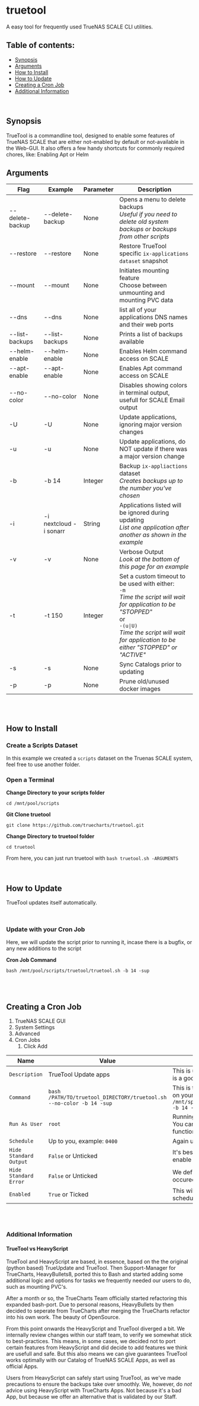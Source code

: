 # truetool

A easy tool for frequently used TrueNAS SCALE CLI utilities.

## Table of contents:
* [Synopsis](#synopsis)
* [Arguments](#arguments)
* [How to Install](#how-to-install)
* [How to Update](#how-to-update)
* [Creating a Cron Job](#creating-a-cron-job)
* [Additional Information](#additional-information)

<br>

## Synopsis

TrueTool is a commandline tool, designed to enable some features of TrueNAS SCALE that are either not-enabled by default or not-available in the Web-GUI.
It also offers a few handy shortcuts for commonly required chores, like: Enabling Apt or Helm

## Arguments

| Flag                | Example                    | Parameter     | Description                                                                                                                                                                                                                               |
|-----------------    |------------------------    |-----------    |---------------------------------------------------------------------------------------------------------------------------------------------------------------------------------------------------------------------------------------    |
| --delete-backup     | --delete-backup            | None          | Opens a menu to delete backups<br>_Useful if you need to delete old system backups or backups from other scripts_                                                                                                                         |
| --restore           | --restore                  | None          | Restore TrueTool specific `ix-applications dataset` snapshot                                                                                                                                                                           |
| --mount             | --mount                    | None          | Initiates mounting feature<br>Choose between unmounting and mounting PVC data                                                                                                                                                             |
| --dns               | --dns                      | None          | list all of your applications DNS names and their web ports
| --list-backups       | --list-backups             | None          | Prints a list of backups available
| --helm-enable       | --helm-enable              | None          | Enables Helm command access on SCALE
| --apt-enable         | --apt-enable              | None          | Enables Apt command access on SCALE
| --no-color          | --no-color                 | None          | Disables showing colors in terminal output, usefull for SCALE Email output
| -U                  | -U                         | None          | Update applications, ignoring major version changes                                                                                                                                                                                       |
| -u                  | -u                         | None          | Update applications, do NOT update if there was a major version change                                                                                                                                                                    |
| -b                  | -b 14                      | Integer       | Backup `ix-appliactions` dataset<br>_Creates backups up to the number you've chosen_                                                                                                                                                      |
| -i                  | -i nextcloud -i sonarr     | String        | Applications listed will be ignored during updating<br>_List one application after another as shown in the example_                                                                                                                       |
| -v                  | -v                         | None          | Verbose Output<br>_Look at the bottom of this page for an example_                                                                                                                                                                        |
| -t                  | -t 150                     | Integer       | Set a custom timeout to be used with either:<br>`-m` <br>_Time the script will wait for application to be "STOPPED"_<br>or<br>`-(u\|U)` <br>_Time the script will wait for application to be either "STOPPED" or "ACTIVE"_                |
| -s                  | -s                         | None          | Sync Catalogs prior to updating                                                                                                                                                                                                           |
| -p                  | -p                         | None          | Prune old/unused docker images                                                                                                                                                                                                            |


<br>
<br>


## How to Install

### Create a Scripts Dataset

In this example we created a `scripts` dataset on the Truenas SCALE system, feel free to use another folder.

### Open a Terminal

**Change Directory to your scripts folder**
```
cd /mnt/pool/scripts
```

**Git Clone truetool**
```
git clone https://github.com/truecharts/truetool.git
```

**Change Directory to truetool folder**
```
cd truetool
```

From here, you can just run truetool with `bash truetool.sh -ARGUMENTS`

<br>

## How to Update

TrueTool updates itself automatically.

<br >

### Update with your Cron Job

Here, we will update the script prior to running it, incase there is a bugfix, or any new additions to the script

**Cron Job Command**
```
bash /mnt/pool/scripts/truetool/truetool.sh -b 14 -sup
```

<br >
<br >

## Creating a Cron Job

1. TrueNAS SCALE GUI
2. System Settings
3. Advanced
4. Cron Jobs
   1. Click Add

| Name                       | Value                                                                                                                 | Reason                                                                                                                                                                                             |
|------------------------    |-------------------------------------------------------------------------------------------------------------------    |------------------------------------------------------------------------------------------------------------------------------------------------------------------------------------------------    |
| `Description`              | TrueTool Update apps                                                                                  | This is up to you, put whatever you think is a good description in here                                                                                                                            |
| `Command`                  | `bash /PATH/TO/truetool_DIRECTORY/truetool.sh --no-color -b 14 -sup`     | This is the command you will be running on your schedule, example:  `bash /mnt/speed/scripts/truetool/truetool.sh -b 14 -sup`     |
| `Run As User`              | `root`                                                                                                                | Running the script as `root` is REQUIRED. You cannot access all of the kubernetes functions without this user.                                                                                     |
| `Schedule`                 | Up to you, example: `0400`                                                                              | Again up to you                                                                                                                                                                                    |
| `Hide Standard Output`     | `False` or Unticked                                                                                                   | It's best to keep an eye on updates and enable this to recieve email reports                                                                                                               |
| `Hide Standard Error`      | `False`  or Unticked                                                                                                  | We definately want to see what errors occured during updating                                                                                                                                                            |
| `Enabled`                  | `True` or Ticked                                                                                                      | This will Enable the script to run on your schedule                                                                                                                                               |



<br >
<br >

### Additional Information


#### TrueTool vs HeavyScript

TrueTool and HeavyScript are based, in essence, based on the the original (python based) TrueUpdate and TrueTool.
Then Support-Manager for TrueCharts, HeavyBullets8, ported this to Bash and started adding some additional logic and options for tasks we frequently needed our users to do, such as mounting PVC's.

After a month or so, the TrueCharts Team officially started refactoring this expanded bash-port. Due to personal reasons, HeavyBullets by then decided to seperate from TrueCharts after merging the TrueCharts refactor into his own work. The beauty of OpenSource.

From this point onwards the HeavyScript and TrueTool diverged a bit.
We internally review changes within our staff team, to verify we somewhat stick to best-practices. This means, in some cases, we decided not to port certain features from HeavyScript and did decide to add features we think are usefull and safe.
But this also means we can give guarantees TrueTool works optimally with our Catalog of TrueNAS SCALE Apps, as well as official Apps.

Users from HeavyScript can safely start using TrueTool, as we've made precautions to ensure the backups take over smoothly.
We, however, do *not* advice using HeavyScript with TrueCharts Apps. Not because it's a bad App, but because we offer an alternative that is validated by our Staff.
